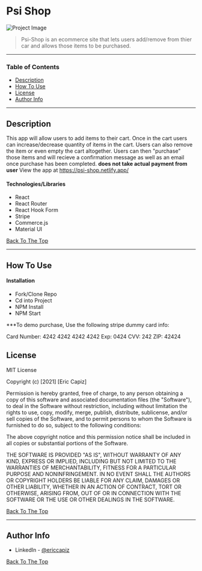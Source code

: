 # Psi Shop

![Project Image](https://i.ibb.co/wBwwW28/psi.png)

> Psi-Shop is an ecommerce site that lets users add/remove from thier car and allows those items to be purchased.
---

### Table of Contents

- [Description](#description)
- [How To Use](#how-to-use)
- [License](#license)
- [Author Info](#author-info)

---

## Description

This app will allow users to add items to their cart. Once in the cart users can increase/decrease quantity of items in the cart. Users can also remove the item or even empty the cart altogether. Users can then "purchase" those items and will recieve a confirmation message as well as an email once purchase has been completed. **does not take actual payment from user** View the app at https://psi-shop.netlify.app/

#### Technologies/Libraries

- React
- React Router
- React Hook Form
- Stripe
- Commerce.js
- Material UI

[Back To The Top](#psi-shop)

---

## How To Use

#### Installation

- Fork/Clone Repo
- Cd into Project
- NPM Install
- NPM Start

***To demo purchase, Use the following stripe dummy card info:

Card Number: 4242 4242 4242 4242
Exp: 0424
CVV: 242
ZIP: 42424

## License

MIT License

Copyright (c) [2021] [Eric Capiz]

Permission is hereby granted, free of charge, to any person obtaining a copy
of this software and associated documentation files (the "Software"), to deal
in the Software without restriction, including without limitation the rights
to use, copy, modify, merge, publish, distribute, sublicense, and/or sell
copies of the Software, and to permit persons to whom the Software is
furnished to do so, subject to the following conditions:

The above copyright notice and this permission notice shall be included in all
copies or substantial portions of the Software.

THE SOFTWARE IS PROVIDED "AS IS", WITHOUT WARRANTY OF ANY KIND, EXPRESS OR
IMPLIED, INCLUDING BUT NOT LIMITED TO THE WARRANTIES OF MERCHANTABILITY,
FITNESS FOR A PARTICULAR PURPOSE AND NONINFRINGEMENT. IN NO EVENT SHALL THE
AUTHORS OR COPYRIGHT HOLDERS BE LIABLE FOR ANY CLAIM, DAMAGES OR OTHER
LIABILITY, WHETHER IN AN ACTION OF CONTRACT, TORT OR OTHERWISE, ARISING FROM,
OUT OF OR IN CONNECTION WITH THE SOFTWARE OR THE USE OR OTHER DEALINGS IN THE
SOFTWARE.

[Back To The Top](#psi-shop)

---

## Author Info

- LinkedIn - [@ericcapiz](https://www.linkedin.com/in/eric-capiz/)

[Back To The Top](#psi-shop)
